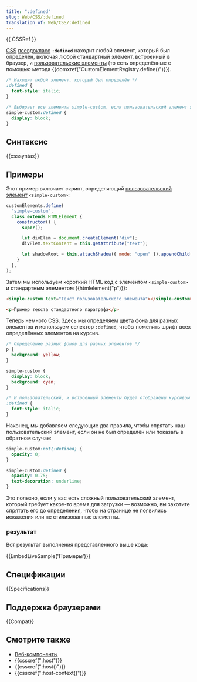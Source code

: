 ```yaml
---
title: ":defined"
slug: Web/CSS/:defined
translation_of: Web/CSS/:defined
---
```


{{ CSSRef }}

[CSS](/ru/docs/Web/CSS) [псевдокласс](/ru/docs/Web/CSS/Pseudo-classes) **`:defined`** находит любой элемент, который был определён, включая любой стандартный элемент, встроенный в браузер, и [пользовательские элементы](/ru/docs/Web/Web_Components/Использование_пользовательских_элементов) (то есть определённые с помощью метода {{domxref("CustomElementRegistry.define()")}}).

```css
/* Находит любой элемент, который был определён */
:defined {
  font-style: italic;
}

/* Выбирает все элементы simple-custom, если пользовательский элемент simple-custom был определён */
simple-custom:defined {
  display: block;
}
```

## Синтаксис

{{csssyntax}}

## Примеры

Этот пример включает скрипт, определяющий [пользовательский элемент](/ru/docs/Web/Web_Components/Использование_пользовательских_элементов) `<simple-custom>`:

```js
customElements.define(
  "simple-custom",
  class extends HTMLElement {
    constructor() {
      super();

      let divElem = document.createElement("div");
      divElem.textContent = this.getAttribute("text");

      let shadowRoot = this.attachShadow({ mode: "open" }).appendChild(divElem);
    }
  },
);
```

Затем мы используем короткий HTML код с элементом `<simple-custom>` и стандартным элементом {{htmlelement("p")}}:

```html
<simple-custom text="Текст пользовательского элемента"></simple-custom>

<p>Пример текста стандартного параграфа</p>
```

Теперь немного CSS. Здесь мы определяем цвета фона для разных элементов и используем селектор `:defined`, чтобы поменять шрифт всех определённых элементов на курсив.

```css
/* Определение разных фонов для разных элементов */
p {
  background: yellow;
}

simple-custom {
  display: block;
  background: cyan;
}

/* И пользовательский, и встроенный элементы будет отображены курсивом */
:defined {
  font-style: italic;
}
```

Наконец, мы добавляем следующие два правила, чтобы спрятать наш пользовательский элемент, если он не был определён или показать в обратном случае:

```css
simple-custom:not(:defined) {
  opacity: 0;
}

simple-custom:defined {
  opacity: 0.75;
  text-decoration: underline;
}
```

Это полезно, если у вас есть сложный пользовательский элемент, который требует какое-то время для загрузки — возможно, вы захотите спрятать его до определения, чтобы на странице не появились искажения или не стилизованные элементы.

### результат

Вот результат выполнения представленного выше кода:

{{EmbedLiveSample('Примеры')}}

## Спецификации

{{Specifications}}

## Поддержка браузерами

{{Compat}}

## Смотрите также

- [Веб-компоненты](/ru/docs/Web/Web_Components)
- {{cssxref(":host")}}
- {{cssxref(":host()")}}
- {{cssxref(":host-context()")}}

